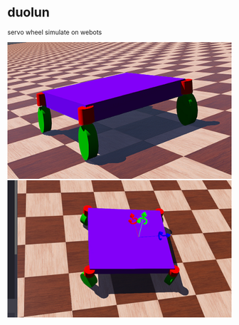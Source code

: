 # duolun
 servo wheel simulate on webots

![image](https://github.com/JameScottX/duolun/blob/master/img/2.png)
![image](https://github.com/JameScottX/duolun/blob/master/img/1.png)